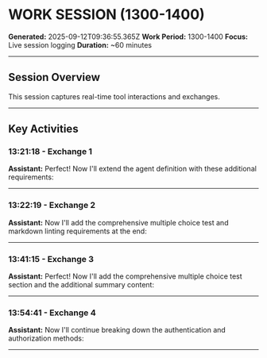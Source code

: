 # WORK SESSION (1300-1400)

**Generated:** 2025-09-12T09:36:55.365Z
**Work Period:** 1300-1400
**Focus:** Live session logging
**Duration:** ~60 minutes

---

## Session Overview

This session captures real-time tool interactions and exchanges.

---

## Key Activities

### 13:21:18 - Exchange 1

**Assistant:** Perfect! Now I'll extend the agent definition with these additional requirements:

---

### 13:22:19 - Exchange 2

**Assistant:** Now I'll add the comprehensive multiple choice test and markdown linting requirements at the end:

---

### 13:41:15 - Exchange 3

**Assistant:** Perfect! Now I'll add the comprehensive multiple choice test section and the additional summary content:

---

### 13:54:41 - Exchange 4

**Assistant:** Now I'll continue breaking down the authentication and authorization methods:

---

